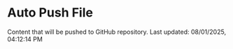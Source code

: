 # Auto Push File

Content that will be pushed to GitHub repository.
Last updated: 08/01/2025, 04:12:14 PM